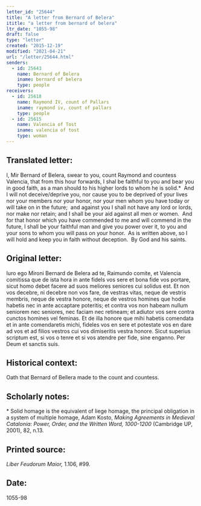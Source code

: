 ```yaml
---
letter_id: "25644"
title: "A letter from Bernard of Belera"
ititle: "a letter from bernard of belera"
ltr_date: "1055-98"
draft: false
type: "letter"
created: "2015-12-19"
modified: "2021-04-21"
url: "/letter/25644.html"
senders:
  - id: 25643
    name: Bernard of Belera
    iname: bernard of belera
    type: people
receivers:
  - id: 25618
    name: Raymond IV, count of Pallars
    iname: raymond iv, count of pallars
    type: people
  - id: 25615
    name: Valencia of Tost
    iname: valencia of tost
    type: woman
---
```

<h2> Translated letter:</h2><p>I, Mir Bernard of Belera, swear to you, count Raymond and countess Valencia, that from this hour forwards, I shal be faithful to you and bear you in good faith, as a man should to his higher lords to whom he is solid.*&nbsp; And I will not deceive/deprive you, nor cause you to be deprived of your lives nor your members nor your honor, nor your men whom you have today or will take on in the future; &nbsp;and against you I shall not have any lord or lords, nor make nor retain; and I shall be your aid against all men or women.&nbsp; And for that honor which you have commended to me and will commend in the future, I shall be your faithful man and give you power over it, to you and your sons to whom you will pass on your honor.&nbsp; As is written above, so I will hold and keep you in faith without deception.&nbsp; By God and his saints.</p><h2 class="mt-4"> Original letter:</h2><p class="Bodytext51">Iuro ego Mironi Bernard de Belera ad te, Raimundo comite, et Va­lencia comitissa que de ista hora in ante fidels vos sere et bona fide vos portare, sicut homo debet facere ad suos meliores seniores cui solidus est. Et non vos decebre, ni decebre non vos fare, de vestras vitas, neque de vestris membris, neque de vestra honore, neque de vestros homines que hodie habetis nec in ante accaptare poteritis; et contra vos non habeam nullum seniorem nec seniores, nec faciam nec retineam; et adiutor vos sere contra cunctos homines vel feminas. Et de illa honore que mihi habetis comendata et in ante comendaretis michi, fideles vos en sere et potestate vos en dare ad vos et ad filios vestros cui vos dimiseritis vestra honore. Sicut superius scriptum est, si vos o tenre et si vos atendre per fide, sine enganno. Per Deum et sanctis suis.</p><h2 class="mt-4"> Historical context:</h2><p>Oath that Bernard of Bellera made to the count and countess.</p><h2 class="mt-4"> Scholarly notes:</h2><p>* Solid homage is the equivalent of liege homage, the principal obligation in a system of multiple homage, Adam Kosto, <em>Making Agreements in Medieval Catalonia: Power, Order, and the Written Word, 1000-1200</em><span>&nbsp;(Cambridge UP, 2001),&nbsp;</span>82, n.13.&nbsp;</p><h2 class="mt-4"> Printed source:</h2><p><i>Liber Feudorum Maior,</i> 1.106, #99.&nbsp;&nbsp;</p><h2 class="mt-4"> Date:</h2>1055-98
